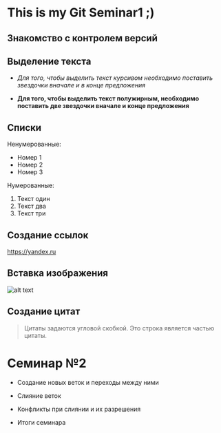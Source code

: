 # This is my Git Seminar1 ;)

## Знакомство с контролем версий

## Выделение текста

* *Для того, чтобы выделить текст курсивом необходимо поставить звездочки вначале и в конце предложения*

* **Для того, чтобы выделить текст полужирным, необходимо поставить две звездочки вначале и конце предложения**

## Списки

Ненумерованные:
* Номер 1
* Номер 2
* Номер 3

Нумерованные:
1. Текст один
2. Текст два
3. Текст три

## Создание ссылок
https://yandex.ru

## Вставка изображения
![alt text](https://vsegda-pomnim.com/uploads/posts/2022-02/1645923078_1-vsegda-pomnim-com-p-krasivie-oblaka-foto-1.jpg "Logo Title Text 1")

## Создание цитат
> Цитаты задаются угловой скобкой.
> Это строка является частью цитаты.

# Семинар №2

* Создание новых веток и переходы между ними

* Слияние веток

* Конфликты при слиянии и их разрешения

* Итоги семинара